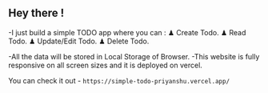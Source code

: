 ## Hey there !

-I just build a simple TODO app where you can :
♟ Create Todo.
♟ Read Todo.
♟ Update/Edit Todo.
♟ Delete Todo.

-All the data will be stored in Local Storage of Browser.
-This website is fully responsive on all screen sizes and it is deployed on vercel.

You can check it out - `https://simple-todo-priyanshu.vercel.app/`
